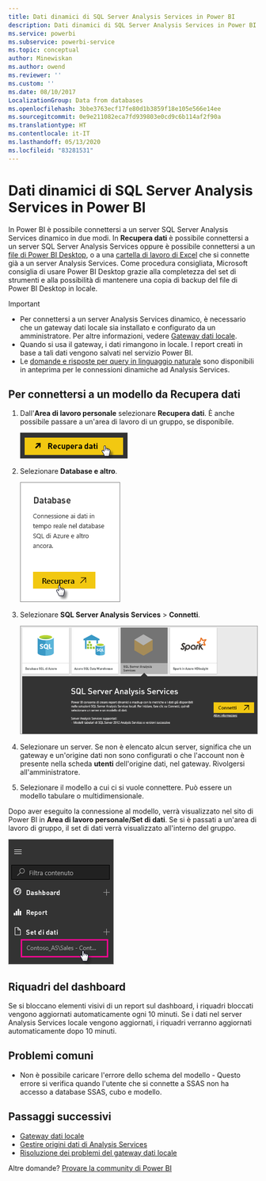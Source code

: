 ```yaml
---
title: Dati dinamici di SQL Server Analysis Services in Power BI
description: Dati dinamici di SQL Server Analysis Services in Power BI. Questi dati possono essere visualizzati attraverso un'origine dati configurata per un gateway aziendale.
ms.service: powerbi
ms.subservice: powerbi-service
ms.topic: conceptual
author: Minewiskan
ms.author: owend
ms.reviewer: ''
ms.custom: ''
ms.date: 08/10/2017
LocalizationGroup: Data from databases
ms.openlocfilehash: 3bbe3763ecf17fe80d1b3859f18e105e566e14ee
ms.sourcegitcommit: 0e9e211082eca7fd939803e0cd9c6b114af2f90a
ms.translationtype: HT
ms.contentlocale: it-IT
ms.lasthandoff: 05/13/2020
ms.locfileid: "83281531"
---
```

# <a name="sql-server-analysis-services-live-data-in-power-bi"></a>Dati dinamici di SQL Server Analysis Services in Power BI

In Power BI è possibile connettersi a un server SQL Server Analysis Services dinamico in due modi. In **Recupera dati** è possibile connettersi a un server SQL Server Analysis Services oppure è possibile connettersi a un [file di Power BI Desktop](service-desktop-files.md), o a una [cartella di lavoro di Excel](service-excel-workbook-files.md) che si connette già a un server Analysis Services. Come procedura consigliata, Microsoft consiglia di usare Power BI Desktop grazie alla completezza del set di strumenti e alla possibilità di mantenere una copia di backup del file di Power BI Desktop in locale.

>[!IMPORTANT]
> * Per connettersi a un server Analysis Services dinamico, è necessario che un gateway dati locale sia installato e configurato da un amministratore. Per altre informazioni, vedere [Gateway dati locale](service-gateway-onprem.md).
> * Quando si usa il gateway, i dati rimangono in locale.  I report creati in base a tali dati vengono salvati nel servizio Power BI. 
> * Le [domande e risposte per query in linguaggio naturale](../create-reports/service-q-and-a-direct-query.md) sono disponibili in anteprima per le connessioni dinamiche ad Analysis Services.

## <a name="to-connect-to-a-model-from-get-data"></a>Per connettersi a un modello da Recupera dati

1. Dall'**Area di lavoro personale** selezionare **Recupera dati**. È anche possibile passare a un'area di lavoro di un gruppo, se disponibile.

   ![Connettersi al pulsante Recupera dati](media/sql-server-analysis-services-tabular-data/connecttoas_getdatabutton.png)

2. Selezionare **Database e altro**.

   ![Connettersi a Recupera dati 1](media/sql-server-analysis-services-tabular-data/connecttoas_getdata_1.png)

3. Selezionare **SQL Server Analysis Services** > **Connetti**.

   ![Connettersi a Recupera dati 2](media/sql-server-analysis-services-tabular-data/connecttoas_getdata_2.png)

4. Selezionare un server. Se non è elencato alcun server, significa che un gateway e un'origine dati non sono configurati o che l'account non è presente nella scheda **utenti** dell'origine dati, nel gateway. Rivolgersi all'amministratore.

5. Selezionare il modello a cui ci si vuole connettere. Può essere un modello tabulare o multidimensionale.

Dopo aver eseguito la connessione al modello, verrà visualizzato nel sito di Power BI in **Area di lavoro personale/Set di dati**. Se si è passati a un'area di lavoro di gruppo, il set di dati verrà visualizzato all'interno del gruppo.

![Connettersi al set di dati](media/sql-server-analysis-services-tabular-data/connecttoas_dataset_5.png)

## <a name="dashboard-tiles"></a>Riquadri del dashboard

Se si bloccano elementi visivi di un report sul dashboard, i riquadri bloccati vengono aggiornati automaticamente ogni 10 minuti. Se i dati nel server Analysis Services locale vengono aggiornati, i riquadri verranno aggiornati automaticamente dopo 10 minuti.

## <a name="common-issues"></a>Problemi comuni

* Non è possibile caricare l'errore dello schema del modello - Questo errore si verifica quando l'utente che si connette a SSAS non ha accesso a database SSAS, cubo e modello.

## <a name="next-steps"></a>Passaggi successivi

* [Gateway dati locale](service-gateway-onprem.md)  
* [Gestire origini dati di Analysis Services](service-gateway-enterprise-manage-ssas.md)  
* [Risoluzione dei problemi del gateway dati locale](service-gateway-onprem-tshoot.md)  

Altre domande? [Provare la community di Power BI](https://community.powerbi.com/)